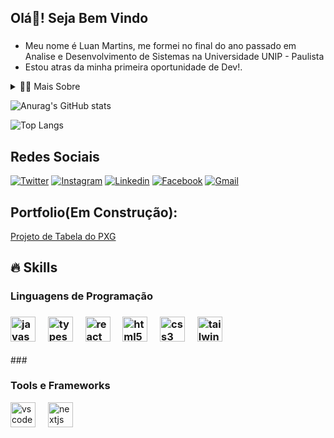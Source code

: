 <h2 align="left">Olá👋! Seja Bem Vindo</h2>

###

* Meu nome é Luan Martins, me formei no final do ano passado em Analise e Desenvolvimento de Sistemas na Universidade UNIP - Paulista
* Estou atras da minha primeira oportunidade de Dev!.

<details>
  <summary>👨‍💻 Mais Sobre</summary>

  - 💬 Eu tenho 26 anos, moro no Brasil, tenho experiencia com JavaScript, Html, Css, React.
  - Eu gosto de jogar games, ler mangás, assistir filmes e series.
</details>

![Anurag's GitHub stats](https://github-readme-stats.vercel.app/api?username=LuanMartinsx&show_icons=true&theme=radical)

![Top Langs](https://github-readme-stats.vercel.app/api/top-langs/?username=LuanMartinsx&layout=compact)

###

<h2 aling="left"> Redes Sociais</h2>

[![Twitter](https://img.shields.io/badge/Twitter-1DA1F2?style=for-the-badge&logo=twitter&logoColor=white)](https://x.com/LuanMartinsx)
[![Instagram](https://img.shields.io/badge/Instagram-E4405F?style=for-the-badge&logo=instagram&logoColor=white)](https://www.instagram.com/luan.martx/)
[![Linkedin](https://img.shields.io/badge/LinkedIn-0077B5?style=for-the-badge&logo=linkedin&logoColor=white)](https://www.linkedin.com/in/luan-martins-375a32272/)
[![Facebook](https://img.shields.io/badge/Facebook-1877F2?style=for-the-badge&logo=facebook&logoColor=white)](https://www.facebook.com/kirigayaluan?locale=pt_BR)
[![Gmail](https://img.shields.io/badge/Gmail-D14836?style=for-the-badge&logo=gmail&logoColor=white)](https://mail.google.com/mail/u/0/#inbox)


## Portfolio(Em Construção):

[Projeto de Tabela do PXG](https://github.com/LuanMartinsx/Projeto-Tabela-Pxg)

## 🔥 Skills

<div>
  <h3>Linguagens de Programação<h3>
  <div align="left">
  <img src="https://cdn.jsdelivr.net/gh/devicons/devicon/icons/javascript/javascript-original.svg" height="40" alt="javascript logo"  />
  <img width="12" />
  <img src="https://cdn.jsdelivr.net/gh/devicons/devicon/icons/typescript/typescript-original.svg" height="40" alt="typescript logo"  />
  <img width="12" />
  <img src="https://cdn.jsdelivr.net/gh/devicons/devicon/icons/react/react-original.svg" height="40" alt="react logo"  />
  <img width="12" />
  <img src="https://cdn.jsdelivr.net/gh/devicons/devicon/icons/html5/html5-original.svg" height="40" alt="html5 logo"  />
  <img width="12" />
  <img src="https://cdn.jsdelivr.net/gh/devicons/devicon/icons/css3/css3-original.svg" height="40" alt="css3 logo"  />
  <img width="12" />
  <img src="https://cdn.jsdelivr.net/gh/devicons/devicon/icons/tailwindcss/tailwindcss-original-wordmark.svg" height="40" alt="tailwindcss logo"  />
</div>

</div>
###

<div>
  <h3>Tools e Frameworks</h3>
  <div align="left">
  <img src="https://cdn.jsdelivr.net/gh/devicons/devicon/icons/vscode/vscode-original.svg" height="40" alt="vscode logo"  />
  <img width="12" />
  <img src="https://cdn.jsdelivr.net/gh/devicons/devicon/icons/nextjs/nextjs-original.svg" height="40" alt="nextjs logo"  />
</div>

###
  
</div>



